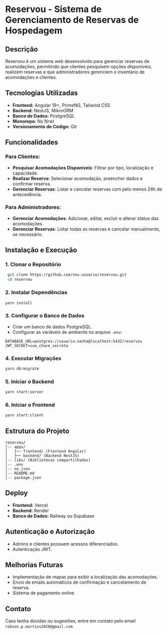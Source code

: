 # Reservou - Sistema de Gerenciamento de Reservas de Hospedagem

## Descrição
Reservou é um sistema web desenvolvido para gerenciar reservas de acomodações, permitindo que clientes pesquisem opções disponíveis, realizem reservas e que administradores gerenciem o inventário de acomodações e clientes.

## Tecnologias Utilizadas
- **Frontend:** Angular 19+, PrimeNG, Tailwind CSS
- **Backend:** NestJS, MikroORM
- **Banco de Dados:** PostgreSQL
- **Monorepo:** Nx Nrwl
- **Versionamento de Código:** Git

## Funcionalidades

### Para Clientes:
- **Pesquisar Acomodações Disponíveis**: Filtrar por tipo, localização e capacidade.
- **Realizar Reserva**: Selecionar acomodação, preencher dados e confirmar reserva.
- **Gerenciar Reservas**: Listar e cancelar reservas com pelo menos 24h de antecedência.

### Para Administradores:
- **Gerenciar Acomodações**: Adicionar, editar, excluir e alterar status das acomodações.
- **Gerenciar Reservas**: Listar todas as reservas e cancelar manualmente, se necessário.

## Instalação e Execução

### 1. Clonar o Repositório
```sh
 git clone https://github.com/seu-usuario/reservou.git
 cd reservou
```

### 2. Instalar Dependências
```sh
yarn install
```

### 3. Configurar o Banco de Dados
- Criar um banco de dados PostgreSQL.
- Configurar as variáveis de ambiente no arquivo `.env`:

```env
DATABASE_URL=postgres://usuario:senha@localhost:5432/reservou
JWT_SECRET=sua_chave_secreta
```

### 4. Executar Migrações
```sh
yarn db:migrate
```

### 5. Iniciar o Backend
```sh
yarn start:server
```

### 6. Iniciar o Frontend
```sh
yarn start:client
```

## Estrutura do Projeto
```
reservou/
│-- apps/
│   ├── frontend/ (Frontend Angular)
│   ├── backend/ (Backend NestJS)
│-- libs/ (Bibliotecas compartilhadas)
│-- .env
│-- nx.json
│-- README.md
│-- package.json
```

## Deploy
- **Frontend:** Vercel
- **Backend:** Render
- **Banco de Dados:** Railway ou Supabase

## Autenticação e Autorização
- Admins e clientes possuem acessos diferenciados.
- Autenticação JWT.

## Melhorias Futuras
- Implementação de mapas para exibir a localização das acomodações.
- Envio de emails automáticos de confirmação e cancelamento de reserva.
- Sistema de pagamento online.

## Contato
Caso tenha dúvidas ou sugestões, entre em contato pelo email `robson.p.martins2020@gmail.com`.

